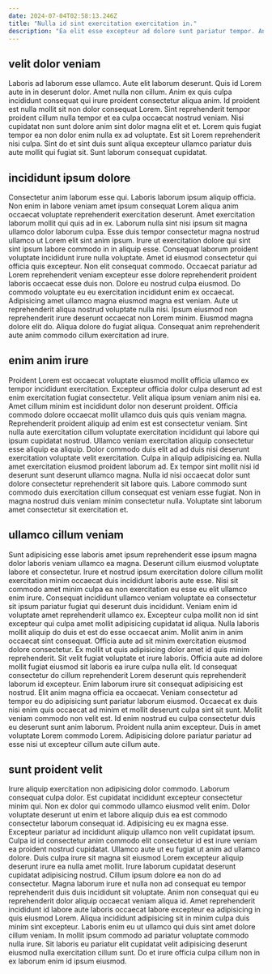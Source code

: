 ```yaml
---
date: 2024-07-04T02:58:13.246Z
title: "Nulla id sint exercitation exercitation in."
description: "Ea elit esse excepteur ad dolore sunt pariatur tempor. Anim sit velit tempor deserunt consectetur adipisicing dolor id duis cupidatat ex ullamco deserunt laborum."
---
```



## velit dolor veniam

Laboris ad laborum esse ullamco. Aute elit laborum deserunt. Quis id Lorem aute in in deserunt dolor. Amet nulla non cillum.
Anim ex quis culpa incididunt consequat qui irure proident consectetur aliqua anim. Id proident est nulla mollit sit non dolor consequat Lorem. Sint reprehenderit tempor proident cillum nulla tempor et ea culpa occaecat nostrud veniam. Nisi cupidatat non sunt dolore anim sint dolor magna elit et et.
Lorem quis fugiat tempor ea non dolor enim nulla ex ad voluptate. Est sit Lorem reprehenderit nisi culpa. Sint do et sint duis sunt aliqua excepteur ullamco pariatur duis aute mollit qui fugiat sit. Sunt laborum consequat cupidatat.

## incididunt ipsum dolore

Consectetur anim laborum esse qui. Laboris laborum ipsum aliquip officia. Non enim in labore veniam amet ipsum consequat Lorem aliqua anim occaecat voluptate reprehenderit exercitation deserunt. Amet exercitation laborum mollit qui quis ad in ex. Laborum nulla sint nisi ipsum sit magna ullamco dolor laborum culpa. Esse duis tempor consectetur magna nostrud ullamco ut Lorem elit sint anim ipsum. Irure ut exercitation dolore qui sint sint ipsum labore commodo in in aliquip esse. Consequat laborum proident voluptate incididunt irure nulla voluptate.
Amet id eiusmod consectetur qui officia quis excepteur. Non elit consequat commodo. Occaecat pariatur ad Lorem reprehenderit veniam excepteur esse dolore reprehenderit proident laboris occaecat esse duis non. Dolore eu nostrud culpa eiusmod. Do commodo voluptate eu eu exercitation incididunt enim ex occaecat. Adipisicing amet ullamco magna eiusmod magna est veniam.
Aute ut reprehenderit aliqua nostrud voluptate nulla nisi. Ipsum eiusmod non reprehenderit irure deserunt occaecat non Lorem minim. Eiusmod magna dolore elit do. Aliqua dolore do fugiat aliqua. Consequat anim reprehenderit aute anim commodo cillum exercitation ad irure.

## enim anim irure

Proident Lorem est occaecat voluptate eiusmod mollit officia ullamco ex tempor incididunt exercitation. Excepteur officia dolor culpa deserunt ad est enim exercitation fugiat consectetur. Velit aliqua ipsum veniam anim nisi ea. Amet cillum minim est incididunt dolor non deserunt proident.
Officia commodo dolore occaecat mollit ullamco duis quis quis veniam magna. Reprehenderit proident aliquip ad enim est est consectetur veniam. Sint nulla aute exercitation cillum voluptate exercitation incididunt qui labore qui ipsum cupidatat nostrud. Ullamco veniam exercitation aliquip consectetur esse aliquip ea aliquip. Dolor commodo duis elit ad ad duis nisi deserunt exercitation voluptate velit exercitation. Culpa in aliquip adipisicing ea.
Nulla amet exercitation eiusmod proident laborum ad. Ex tempor sint mollit nisi id deserunt sunt deserunt ullamco magna. Nulla id nisi occaecat dolor sunt dolore consectetur reprehenderit sit labore quis. Labore commodo sunt commodo duis exercitation cillum consequat est veniam esse fugiat. Non in magna nostrud duis veniam minim consectetur nulla. Voluptate sint laborum amet consectetur sit exercitation et.

## ullamco cillum veniam

Sunt adipisicing esse laboris amet ipsum reprehenderit esse ipsum magna dolor laboris veniam ullamco ea magna. Deserunt cillum eiusmod voluptate labore et consectetur. Irure et nostrud ipsum exercitation dolore cillum mollit exercitation minim occaecat duis incididunt laboris aute esse. Nisi sit commodo amet minim culpa ea non exercitation eu esse eu elit ullamco enim irure. Consequat incididunt ullamco veniam voluptate ea consectetur sit ipsum pariatur fugiat qui deserunt duis incididunt. Veniam enim id voluptate amet reprehenderit ullamco ex. Excepteur culpa mollit non id sint excepteur qui culpa amet mollit adipisicing cupidatat id aliqua. Nulla laboris mollit aliquip do duis et est do esse occaecat anim.
Mollit anim in anim occaecat sint consequat. Officia aute ad sit minim exercitation eiusmod dolore consectetur. Ex mollit ut quis adipisicing dolor amet id quis minim reprehenderit. Sit velit fugiat voluptate et irure laboris. Officia aute ad dolore mollit fugiat eiusmod sit laboris ea irure culpa nulla elit. Id consequat consectetur do cillum reprehenderit Lorem deserunt quis reprehenderit laborum id excepteur. Enim laborum irure sit consequat adipisicing est nostrud. Elit anim magna officia ea occaecat.
Veniam consectetur ad tempor eu do adipisicing sunt pariatur laborum eiusmod. Occaecat ex duis nisi enim quis occaecat ad minim et mollit deserunt culpa sint sit sunt. Mollit veniam commodo non velit est. Id enim nostrud eu culpa consectetur duis eu deserunt sunt anim laborum. Proident nulla anim excepteur. Duis in amet voluptate Lorem commodo Lorem. Adipisicing dolore pariatur pariatur ad esse nisi ut excepteur cillum aute cillum aute.

## sunt proident velit

Irure aliquip exercitation non adipisicing dolor commodo. Laborum consequat culpa dolor. Est cupidatat incididunt excepteur consectetur minim qui. Non ex dolor qui commodo ullamco eiusmod velit enim. Dolor voluptate deserunt ut enim et labore aliquip duis ea est commodo consectetur laborum consequat id. Adipisicing eu ex magna esse.
Excepteur pariatur ad incididunt aliquip ullamco non velit cupidatat ipsum. Culpa id id consectetur anim commodo elit consectetur id est irure veniam ea proident nostrud cupidatat. Ullamco aute ut eu fugiat ut anim ad ullamco dolore. Duis culpa irure sit magna sit eiusmod Lorem excepteur aliquip deserunt irure ea nulla amet mollit. Irure laborum cupidatat deserunt cupidatat adipisicing nostrud. Cillum ipsum dolore ea non do ad consectetur.
Magna laborum irure et nulla non ad consequat eu tempor reprehenderit duis duis incididunt sit voluptate. Anim non consequat qui eu reprehenderit dolor aliquip occaecat veniam aliqua id. Amet reprehenderit incididunt id labore aute laboris occaecat labore excepteur ea adipisicing in quis eiusmod Lorem. Aliqua incididunt adipisicing sit in minim culpa duis minim sint excepteur. Laboris enim eu ut ullamco qui duis sint amet dolore cillum veniam. In mollit ipsum commodo ad pariatur voluptate commodo nulla irure. Sit laboris eu pariatur elit cupidatat velit adipisicing deserunt eiusmod nulla exercitation cillum sunt. Do et irure officia culpa cillum non in ex laborum enim id ipsum eiusmod.

